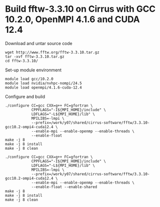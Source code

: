 
# Build fftw-3.3.10 on Cirrus with GCC 10.2.0, OpenMPI 4.1.6 and CUDA 12.4

Download and untar source code
```
wget http://www.fftw.org/fftw-3.3.10.tar.gz
tar -xvf fftw-3.3.10.tar.gz
cd fftw-3.3.10/
```

Set-up module environment
```
module load gcc/10.2.0
module load nvidia/nvhpc-nompi/24.5
module load openmpi/4.1.6-cuda-12.4
```

Configure and build
```
./configure CC=gcc CXX=g++ FC=gfortran \
            CPPFLAGS="-I${MPI_HOME}/include" \
            LDFLAGS="-L${MPI_HOME}/lib" \
            MPILIBS=-lmpi \
            --prefix=/work/y07/shared/cirrus-software/fftw/3.3.10-gcc10.2-ompi4-cuda12.4 \
            --enable-mpi --enable-openmp --enable-threads \
            --enable-float
make -j 8
make -j 8 install
make -j 8 clean

./configure CC=gcc CXX=g++ FC=gfortran \
            CPPFLAGS="-I${MPI_HOME}/include" \
            LDFLAGS="-L${MPI_HOME}/lib" \
            MPILIBS=-lmpi \
            --prefix=/work/y07/shared/cirrus-software/fftw/3.3.10-gcc10.2-ompi4-cuda12.4 \
            --enable-mpi --enable-openmp --enable-threads \
            --enable-float --enable-shared
make -j 8
make -j 8 install
make -j 8 clean
```
